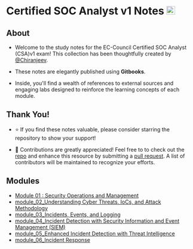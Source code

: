 # Certified SOC Analyst v1 Notes <a href="https://github.com/thechiranjeevvyas/Certified-SOC-Analyst-v1-Notes"><img src="https://raw.githubusercontent.com/danielcranney/readme-generator/main/public/icons/socials/github.svg" alt="GitHub" width="23" height="23"></a>

## About

- Welcome to the study notes for the EC-Council Certified SOC Analyst (CSA)v1 exam! This collection has been thoughtfully created by [@Chiranjeev](https://github.com/thechiranjeevvyas).

- These notes are elegantly published using **Gitbooks**.

- Inside, you'll find a wealth of references to external sources and engaging labs designed to reinforce the learning concepts of each module.

## Thank You!

- ⭐ If you find these notes valuable, please consider starring the repository to show your support!

- 🙌 Contributions are greatly appreciated! Feel free to to check out the [repo](https://github.com/thechiranjeevvyas/Certified-SOC-Analyst-v1-Notes) and enhance this resource by submitting a [pull request](https://github.com/thechiranjeevvyas/Certified-SOC-Analyst-v1-Notes/pulls). A list of contributors will be maintained to recognize your efforts.

## Modules

- [Module 01 : Security Operations and Management](module_01_Intro_to_Ethical_Hacking/01_information_security.md)
- [module_02_Understanding Cyber Threats, IoCs, and Attack Methodology](module_02_Footprinting/01_footprinting_concepts.md)
- [module_03_Incidents, Events, and Logging](module_03_Scanning_Networks/01_network_scanning_concepts.md)
- [module_04_Incident Detection with Security Information and Event Management (SIEM)](module_04_Enumeration/01_enumeration_concepts.md)
- [module_05_Enhanced Incident Detection with Threat Intelligence](module_05_VulnerabilityAnalysis/01_vulnerability_assessment_concepts.md)
- [module_06_Incident Response](module_06_SystemHacking/01_gaining_access.md)

